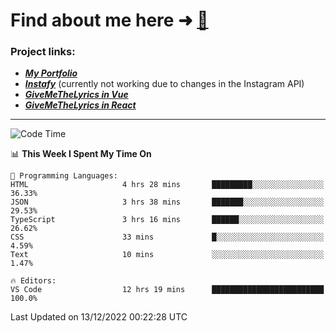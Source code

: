 # Find about me here ➜ [🧑](https://pauabella.dev)

### Project links:
- ***[My Portfolio](https://pauabella.dev)***
- ***[Instafy](https://instafy.me)*** (currently not working due to changes in the Instagram API)
- ***[GiveMeTheLyrics in Vue](https://lyrics.pauabella.dev)***
- ***[GiveMeTheLyrics in React](https://pauabella.dev/GiveMeTheLyrics)***

---
<!--START_SECTION:waka-->
![Code Time](http://img.shields.io/badge/Code%20Time-1%2C721%20hrs%203%20mins-blue)

📊 **This Week I Spent My Time On** 

```text
💬 Programming Languages: 
HTML                     4 hrs 28 mins       █████████░░░░░░░░░░░░░░░░   36.33% 
JSON                     3 hrs 38 mins       ███████░░░░░░░░░░░░░░░░░░   29.53% 
TypeScript               3 hrs 16 mins       ██████░░░░░░░░░░░░░░░░░░░   26.62% 
CSS                      33 mins             █░░░░░░░░░░░░░░░░░░░░░░░░   4.59% 
Text                     10 mins             ░░░░░░░░░░░░░░░░░░░░░░░░░   1.47%

🔥 Editors: 
VS Code                  12 hrs 19 mins      █████████████████████████   100.0%

```


 Last Updated on 13/12/2022 00:22:28 UTC
<!--END_SECTION:waka-->
